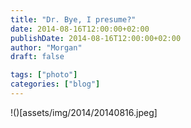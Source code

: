 ```yaml
---
title: "Dr. Bye, I presume?"
date: 2014-08-16T12:00:00+02:00
publishDate: 2014-08-16T12:00:00+02:00
author: "Morgan"
draft: false

tags: ["photo"]
categories: ["blog"]
---
```


!()[assets/img/2014/20140816.jpeg]
